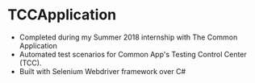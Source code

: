 # TCCApplication

* Completed during my Summer 2018 internship with The Common Application
* Automated test scenarios for Common App's Testing Control Center (TCC). 
* Built with Selenium Webdriver framework over C#
